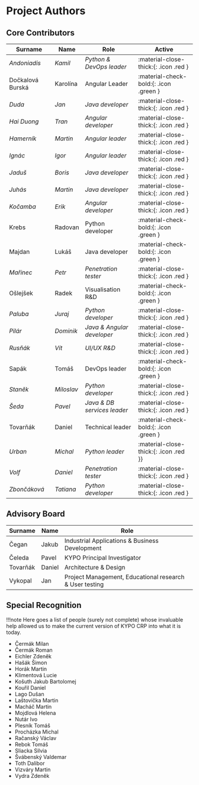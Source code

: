 # Project Authors

## Core Contributors

| Surname | Name | Role | Active |
| ------ | ------ | ------ | ------ |
| *Andoniadis* | *Kamil* | *Python & DevOps leader* | :material-close-thick:{: .icon .red } |
| Dočkalová Burská | Karolína | Angular Leader | :material-check-bold:{: .icon .green } |
| *Duda* | *Jan* | *Java developer* | :material-close-thick:{: .icon .red } |
| *Hai Duong* | *Tran* | *Angular developer* | :material-close-thick:{: .icon .red } |
| *Hamerník* | *Martin* | *Angular leader* | :material-close-thick:{: .icon .red } |
| *Ignác* | *Igor* | *Angular leader* | :material-close-thick:{: .icon .red } |
| *Jaduš* | *Boris* | *Java developer* | :material-close-thick:{: .icon .red } |
| *Juhás* | *Martin* | *Java developer* | :material-close-thick:{: .icon .red } |
| *Kočamba* | *Erik* | *Angular developer* | :material-close-thick:{: .icon .red } |
| Krebs | Radovan | Python developer | :material-check-bold:{: .icon .green } |
| Majdan | Lukáš | Java developer | :material-check-bold:{: .icon .green } |
| *Mařinec* | *Petr* | *Penetration tester* | :material-close-thick:{: .icon .red } |
| Ošlejšek | Radek |  Visualisation R&D | :material-check-bold:{: .icon .green } |
| *Paluba* | *Juraj* | *Python developer* | :material-close-thick:{: .icon .red } |
| *Pilár* | *Dominik* | *Java & Angular developer* | :material-close-thick:{: .icon .red } |
| *Rusňák* | *Vít* | *UI/UX R&D* | :material-close-thick:{: .icon .red } |
| Sapák | Tomáš | DevOps leader | :material-check-bold:{: .icon .green } |
| *Staněk* | *Miloslav* | *Python developer* | :material-close-thick:{: .icon .red } |
| *Šeda* | *Pavel* | *Java & DB services leader* | :material-close-thick:{: .icon .red } |
| Tovarňák| Daniel | Technical leader | :material-check-bold:{: .icon .green } |
| *Urban* | *Michal* | *Python leader* | :material-close-thick:{: .icon .red }} |
| *Volf* | *Daniel* | *Penetration tester* | :material-close-thick:{: .icon .red } |
| *Zbončáková* | *Tatiana* | *Python developer* | :material-close-thick:{: .icon .red } |

## Advisory Board

| Surname | Name | Role |
| ------ | ------ | ------ |
| Čegan | Jakub | Industrial Applications & Business Development |
| Čeleda | Pavel | KYPO Principal Investigator |
| Tovarňák| Daniel |  Architecture & Design |
| Vykopal | Jan | Project Management, Educational research & User testing |

## Special Recognition

!!!note
    Here goes a list of people (surely not complete) whose invaluable help allowed us to make the current version of KYPO CRP into what it is today.

- Čermák Milan
- Čermák Roman
- Eichler Zdeněk
- Hašák Šimon
- Horák Martin
- Klimentová Lucie
- Košuth Jakub Bartolomej
- Kouřil Daniel
- Lago Dušan
- Laštovička Martin
- Macháč Martin
- Mojdlová Helena
- Nutár Ivo
- Plesník  Tomáš
- Procházka Michal
- Račanský Václav
- Rebok Tomáš
- Sliacka Silvia
- Švábenský Valdemar
- Toth Dalibor
- Vizváry Martin
- Vydra Zdeněk
